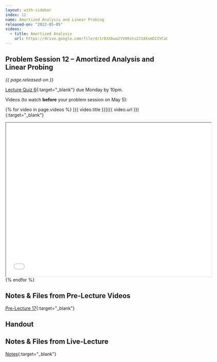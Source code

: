 ```yaml
---
layout: with-sidebar
index: 12
name: Amortized Analysis and Linear Probing
released-on: "2022-05-05"
videos:
  - title: Amortized Analysis
    url: https://drive.google.com/file/d/1rEXXbwa2YVH8shsZJ14XxmDIIVCak2Pu
---
```


## Problem Session 12 – Amortized Analysis and Linear Probing		

_{{ page.released-on }}_  

[Lecture Quiz 6](https://www.gradescope.com/courses/381276/assignments/2016188/){:target="_blank"} due Monday by 10pm.

Videos (to watch **before** your problem session on May 5):

{% for video in page.videos %}
[{{ video.title }}]({{ video.url }}){:target="_blank"}

<iframe src="{{ video.url }}/preview" width="640" height="480" allow="autoplay"></iframe>
{% endfor %}

## Notes & Files from Pre-Lecture Videos

[Pre-Lecture 17](https://github.com/ucsd-cse12-sp22/ucsd-cse12-sp22.github.io/tree/main/_pre-lectures/lecture-17){:target="_blank"}

## Handout



## Notes & Files from Live-Lecture

[Notes](https://github.com/ucsd-cse12-sp22/ucsd-cse12-sp22.github.io/tree/main/_lectures/lecture-12){:target="_blank"}

